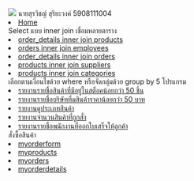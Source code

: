 <img src="https://sv1.picz.in.th/images/2018/11/14/3UxZbV.jpg">
นายสุรวิชญ์ สุริยะวงค์ 5908111004
<li><a href="https://surawit-suriyawong.000webhostapp.com/Menu02/menu02.php">Home</a></li>
Select แบบ inner join เชื่อมหลายตาราง 
<li><a href="https://surawit-suriyawong.000webhostapp.com/Menu02/join_1.php">order_details inner join products</a></li>
<li><a href="https://surawit-suriyawong.000webhostapp.com/Menu02/join_2.php">orders inner join employees</a></li>
<li><a href="https://surawit-suriyawong.000webhostapp.com/Menu02/join_3.php">order_details inner join orders</a></li>
<li><a href="https://surawit-suriyawong.000webhostapp.com/Menu02/join_4.php">products inner join suppliers</a></li>
<li><a href="https://surawit-suriyawong.000webhostapp.com/Menu02/join_5.php">products inner join categories</a></li>
เลือกตามเงื่อนไขด้วย where หรือจัดกลุ่มด้วย group by 5 โปรแกรม 
<li><a href="https://surawit-suriyawong.000webhostapp.com/Menu02/join_groupby1.php">รายงานรายชื่อสินค้าที่มีอยู่ในสต็อคน้อยกว่า 50 ชิ้น</a></li>
<li><a href="https://surawit-suriyawong.000webhostapp.com/Menu02/join_groupby2.php">รายงานรายชื่อบริษัทที่มสินค้าราคาน้อยกว่า 50 บาท</a></li>
<li><a href="https://surawit-suriyawong.000webhostapp.com/Menu02/join_groupby3.php">รายงานดูประเภทสินค้า</a></li>
<li><a href="https://surawit-suriyawong.000webhostapp.com/Menu02/join_groupby4.php">รายงานจำนวนสินค้าที่ถูกสั่ง</a></li>
<li><a href="https://surawit-suriyawong.000webhostapp.com/Menu02/join_groupby5.php">รายงานรายชื่อพนักงานที่ออกใบเสร็จให้ลูกค้า</a></li>
สั่งซื้อสินค้า
<li><a href="https://surawit-suriyawong.000webhostapp.com/Menu02/myorderform.php">myorderform</a></li>
<li><a href="https://surawit-suriyawong.000webhostapp.com/Menu02/myproducts1.php">myproducts</a></li>
<li><a href="https://surawit-suriyawong.000webhostapp.com/Menu02/myorders1.php">myorders</a></li>
<li><a href="https://surawit-suriyawong.000webhostapp.com/Menu02/myorderdetails1.php">myorderdetails</a></li>
